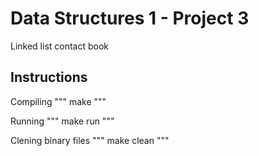 # Data Structures 1 - Project 3

Linked list contact book

## Instructions

Compiling
"""
make
"""

Running
"""
make run
"""

Clening binary files
"""
make clean
"""
